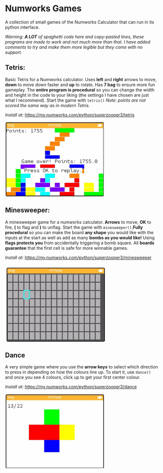# Numworks Games
 A collection of small games of the Numworks Calculator that can run in its python interface. 
 
 *Warning: **A LOT** of spaghetti code here and copy-pasted lines, these programs are made to work and not much more than that. I have added comments to try and make them more legible but they come with no support.*

## Tetris:
Basic Tetris for a Numworks calculator.  Uses **left** and **right** arrows to move, **down** to move down faster and **up** to rotate. Has **7 bag** to ensure more fun gameplay. The **entire program is procedural** so you can change the width and height in the code to your liking (the settings I have chosen are just what I recommend). Start the game with `tetris()` *Note: points are not scored the same way as in modern Tetris.* 

*Install at:* https://my.numworks.com/python/superzooper3/tetris

![Tetris example image](tetris.jpg)

## Minesweeper:
A minesweeper game for a numworks calculator. **Arrows** to move, **OK** to fire, **(** to flag and **)** to unflag. Start the game with `minesweeper()`.**Fully procedural** so you can make the board **any shape** you would like with the inputs at the start as well as add as many **bombs as you would like!** Using **flags protects you** from accidentally triggering a bomb square. All **boards guarantee** that the first cell is safe for more winnable games.

*Install at:* https://my.numworks.com/python/superzooper3/minesweeper

![minesweeper example image](minesweeper.jpg)

## Dance
A very simple game where you use the **arrow keys** to select which direction to press in depending on how the colours line up. To start it, use `dance()` and once you see 4 colours, click up to get your first center colour. 

*Install at:* https://my.numworks.com/python/superzooper3/dance 

![Dance example image](dance.jpg)
